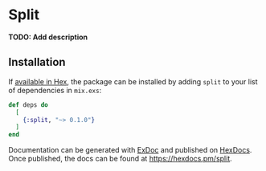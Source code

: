 # Split

**TODO: Add description**

## Installation

If [available in Hex](https://hex.pm/docs/publish), the package can be installed
by adding `split` to your list of dependencies in `mix.exs`:

```elixir
def deps do
  [
    {:split, "~> 0.1.0"}
  ]
end
```

Documentation can be generated with [ExDoc](https://github.com/elixir-lang/ex_doc)
and published on [HexDocs](https://hexdocs.pm). Once published, the docs can
be found at <https://hexdocs.pm/split>.

